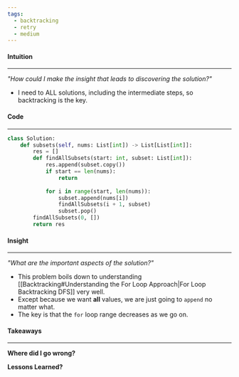 ```yaml
---
tags:
  - backtracking
  - retry
  - medium
---
```

#### Intuition
---
_"How could I make the insight that leads to discovering the solution?"_
- I need to ALL solutions, including the intermediate steps, so backtracking is the key.

#### Code
---

```python
class Solution:
    def subsets(self, nums: List[int]) -> List[List[int]]:
        res = []
        def findAllSubsets(start: int, subset: List[int]):
            res.append(subset.copy())
            if start == len(nums):
                return
            
            for i in range(start, len(nums)):
                subset.append(nums[i])
                findAllSubsets(i + 1, subset)
                subset.pop()
        findAllSubsets(0, [])
        return res
```

#### Insight  
---
_"What are the important aspects of the solution?"_
- This problem boils down to understanding [[Backtracking#Understanding the For Loop Approach|For Loop Backtracking DFS]] very well.
- Except because we want **all** values, we are just going to `append` no matter what.
- The key is that the `for` loop range decreases as we go on.

#### Takeaways
---
**Where did I go wrong?**

**Lessons Learned?**